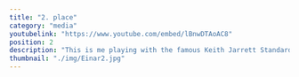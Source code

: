 ```yaml
---
title: "2. place"
category: "media"
youtubelink: "https://www.youtube.com/embed/lBnwDTAoAC8"
position: 2
description: "This is me playing with the famous Keith Jarrett Standards-trio"
thumbnail: "./img/Einar2.jpg"
---
```

